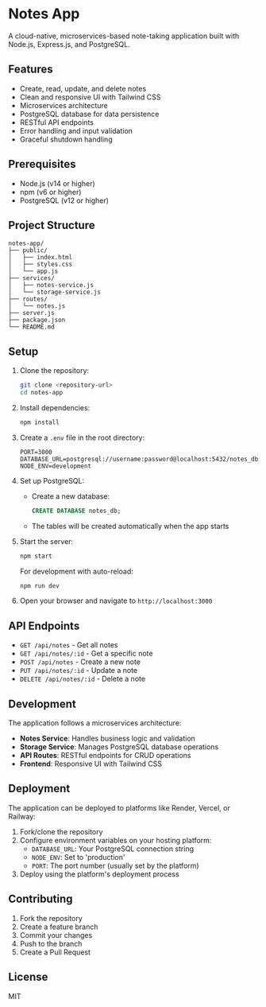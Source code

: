 # Notes App

A cloud-native, microservices-based note-taking application built with Node.js, Express.js, and PostgreSQL.

## Features

- Create, read, update, and delete notes
- Clean and responsive UI with Tailwind CSS
- Microservices architecture
- PostgreSQL database for data persistence
- RESTful API endpoints
- Error handling and input validation
- Graceful shutdown handling

## Prerequisites

- Node.js (v14 or higher)
- npm (v6 or higher)
- PostgreSQL (v12 or higher)

## Project Structure

```
notes-app/
├── public/
│   ├── index.html
│   ├── styles.css
│   └── app.js
├── services/
│   ├── notes-service.js
│   └── storage-service.js
├── routes/
│   └── notes.js
├── server.js
├── package.json
└── README.md
```

## Setup

1. Clone the repository:
   ```bash
   git clone <repository-url>
   cd notes-app
   ```

2. Install dependencies:
   ```bash
   npm install
   ```

3. Create a `.env` file in the root directory:
   ```
   PORT=3000
   DATABASE_URL=postgresql://username:password@localhost:5432/notes_db
   NODE_ENV=development
   ```

4. Set up PostgreSQL:
   - Create a new database:
     ```sql
     CREATE DATABASE notes_db;
     ```
   - The tables will be created automatically when the app starts

5. Start the server:
   ```bash
   npm start
   ```

   For development with auto-reload:
   ```bash
   npm run dev
   ```

6. Open your browser and navigate to `http://localhost:3000`

## API Endpoints

- `GET /api/notes` - Get all notes
- `GET /api/notes/:id` - Get a specific note
- `POST /api/notes` - Create a new note
- `PUT /api/notes/:id` - Update a note
- `DELETE /api/notes/:id` - Delete a note

## Development

The application follows a microservices architecture:

- **Notes Service**: Handles business logic and validation
- **Storage Service**: Manages PostgreSQL database operations
- **API Routes**: RESTful endpoints for CRUD operations
- **Frontend**: Responsive UI with Tailwind CSS

## Deployment

The application can be deployed to platforms like Render, Vercel, or Railway:

1. Fork/clone the repository
2. Configure environment variables on your hosting platform:
   - `DATABASE_URL`: Your PostgreSQL connection string
   - `NODE_ENV`: Set to 'production'
   - `PORT`: The port number (usually set by the platform)
3. Deploy using the platform's deployment process

## Contributing

1. Fork the repository
2. Create a feature branch
3. Commit your changes
4. Push to the branch
5. Create a Pull Request

## License

MIT 